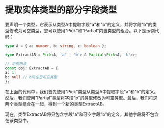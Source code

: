 # 提取实体类型的部分字段类型

要声明一个类型，它表示从类型A中提取字段"a"和"b"的定义，并将字段"b"的类型修改为可空类型，您可以使用"Pick"和"Partial"内置类型的组合。以下是示例代码：

```typescript
type A = { a: number, b: string, c: boolean };

type ExtractAB = Pick<A, 'a' | 'b'> & Partial<Pick<A, 'b'>>;

// 示例用法
const obj: ExtractAB = {
a: 1,
b: null // b现在是可空类型
};
```

在上面的代码中，我们首先使用"Pick"类型从类型A中提取字段"a"和"b"的定义。然后，我们使用"Partial"类型将字段"b"的类型修改为可空类型。最后，我们将这两个类型组合在一起，得到一个新的类型ExtractAB。

现在，类型ExtractAB将只包含字段"a"和可空字段"b"的定义。其他字段将不包含在该类型中。
